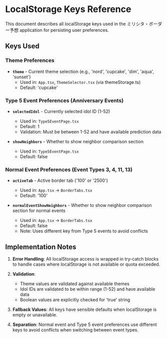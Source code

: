 # LocalStorage Keys Reference

This document describes all localStorage keys used in the ミリシタ・ボーダー予想 application for persisting user preferences.

## Keys Used

### Theme Preferences
- **`theme`** - Current theme selection (e.g., 'nord', 'cupcake', 'dim', 'aqua', 'sunset')
  - Used in: `App.tsx`, `ThemeSelector.tsx` (via themeStorage.ts)
  - Default: 'cupcake'

### Type 5 Event Preferences (Anniversary Events)
- **`selectedIdol`** - Currently selected idol ID (1-52)
  - Used in: `Type5EventPage.tsx`
  - Default: 1
  - Validation: Must be between 1-52 and have available prediction data

- **`showNeighbors`** - Whether to show neighbor comparison section
  - Used in: `Type5EventPage.tsx`
  - Default: false

### Normal Event Preferences (Event Types 3, 4, 11, 13)
- **`activeTab`** - Active border tab ('100' or '2500')
  - Used in: `App.tsx` → `BorderTabs.tsx`
  - Default: '100'

- **`normalEventShowNeighbors`** - Whether to show neighbor comparison section for normal events
  - Used in: `App.tsx` → `BorderTabs.tsx`
  - Default: false
  - Note: Uses different key from Type 5 events to avoid conflicts

## Implementation Notes

1. **Error Handling**: All localStorage access is wrapped in try-catch blocks to handle cases where localStorage is not available or quota exceeded.

2. **Validation**: 
   - Theme values are validated against available themes
   - Idol IDs are validated to be within range (1-52) and have available data
   - Boolean values are explicitly checked for 'true' string

3. **Fallback Values**: All keys have sensible defaults when localStorage is empty or unavailable.

4. **Separation**: Normal event and Type 5 event preferences use different keys to avoid conflicts when switching between event types.

